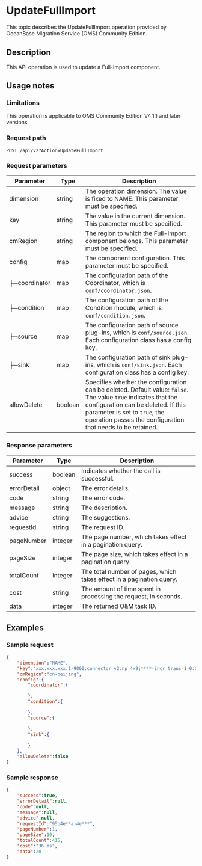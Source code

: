 # UpdateFullImport

This topic describes the UpdateFullImport operation provided by OceanBase Migration Service (OMS) Community Edition.

## Description

This API operation is used to update a Full-Import component.

## Usage notes

### Limitations

This operation is applicable to OMS Community Edition V4.1.1 and later versions.

### Request path

`POST /api/v2?Action=UpdateFullImport`

### Request parameters

| Parameter | Type | Description |
|-----------|--------|-------------|
| dimension | string | The operation dimension. The value is fixed to NAME. This parameter must be specified.  |
| key | string | The value in the current dimension. This parameter must be specified.  |
| cmRegion | string | The region to which the Full-Import component belongs. This parameter must be specified.  |
| config | map | The component configuration. This parameter must be specified.  |
| ├─coordinator | map | The configuration path of the Coordinator, which is `conf/coordinator.json`.  |
| ├─condition | map | The configuration path of the Condition module, which is `conf/condition.json`.  |
| ├─source | map | The configuration path of source plug-ins, which is `conf/source.json`. Each configuration class has a config key.  |
| ├─sink | map | The configuration path of sink plug-ins, which is `conf/sink.json`. Each configuration class has a config key.  |
| allowDelete | boolean | Specifies whether the configuration can be deleted. Default value: `false`. The value `true` indicates that the configuration can be deleted. If this parameter is set to `true`, the operation passes the configuration that needs to be retained.  |

### Response parameters

| Parameter | Type | Description |
|------------|------------------|------------------------|
| success | boolean | Indicates whether the call is successful.  |
| errorDetail | object | The error details.  |
| code | string | The error code.  |
| message | string | The description.  |
| advice | string | The suggestions.  |
| requestId | string | The request ID.  |
| pageNumber | integer | The page number, which takes effect in a pagination query.  |
| pageSize | integer | The page size, which takes effect in a pagination query.  |
| totalCount | integer | The total number of pages, which takes effect in a pagination query.  |
| cost | string | The amount of time spent in processing the request, in seconds.  |
| data | integer | The returned O&M task ID.  |

## Examples

### Sample request

```JSON
{
    "dimension":"NAME",
    "key":"xxx.xxx.xxx.1-9000:connector_v2:np_4x9j****-incr_trans-1-0:0000000006",
    "cmRegion":"cn-beijing",
    "config":{
        "coordinator":{

        },
        "condition":{

        },
        "source":{

        },
        "sink":{

        }
    },
    "allowDelete":false
}
```

### Sample response

```JSON
{
    "success":true,
    "errorDetail":null,
    "code":null,
    "message":null,
    "advice":null,
    "requestId":"95b4e**a-4e***",
    "pageNumber":1,
    "pageSize":10,
    "totalCount":415,
    "cost":"36 ms",
    "data":20
}
```
